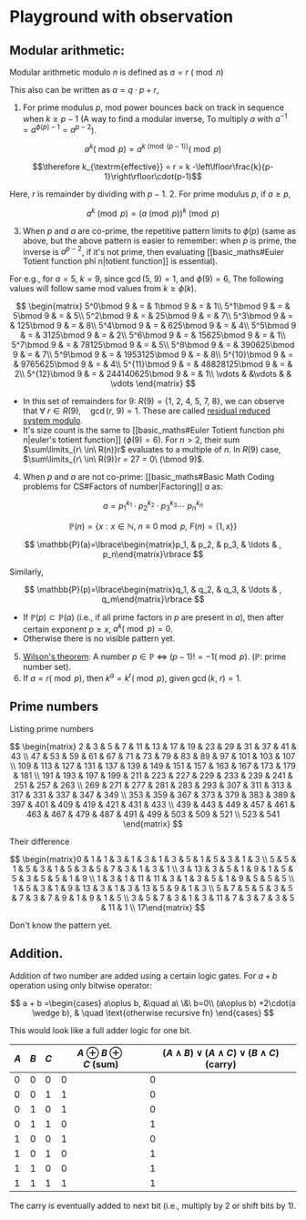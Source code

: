 # Playground with observation
## Modular arithmetic:
Modular arithmetic modulo $n$ is defined as $a=r\ (\bmod n)$

This also can be written as $a = q\cdot p+r$, 

1. For prime modulus $p$, mod power bounces back on track in sequence when $k\geq p-1$ (A way to find a modular inverse, To multiply $a$ with $a^{-1} = a^{\phi(p)-1} = a^{p-2}$).

$$a^k(\bmod{p}) = a^{k\pmod{(p-1)}} (\bmod p)$$

$$\therefore k_{\textrm{effective}} = r = k -\left\lfloor\frac{k}{p-1}\right\rfloor\cdot(p-1)$$

Here, $r$ is remainder by dividing with $p-1$.
2. For prime modulus $p$, if $a \geq p$, 

$$a^k\pmod{p} = (a\pmod{p})^k \pmod p$$

3. When $p$ and $a$ are co-prime, the repetitive pattern limits to $\phi(p)$ (same as above, but the above pattern is easier to remember: when $p$ is prime, the inverse is $a^{p-2}$, if it's not prime, then evaluating [[basic_maths#Euler Totient function phi n|totient function]] is essential).

For e.g., for $a=5,\ k=9$, since $\gcd(5,\ 9)=1$, and $\phi(9)=6$, The following values will follow same mod values from $k \geq \phi(k)$.

$$
\begin{matrix}
5^0\bmod 9 & = & 1\bmod 9 & = &  1\\
5^1\bmod 9 & = & 5\bmod 9 & = &  5\\
5^2\bmod 9 & = & 25\bmod 9 & = &  7\\
5^3\bmod 9 & = & 125\bmod 9 & = &  8\\
5^4\bmod 9 & = & 625\bmod 9 & = &  4\\
5^5\bmod 9 & = & 3125\bmod 9 & = &  2\\
5^6\bmod 9 & = & 15625\bmod 9 & = &  1\\
5^7\bmod 9 & = & 78125\bmod 9 & = &  5\\
5^8\bmod 9 & = & 390625\bmod 9 & = &  7\\
5^9\bmod 9 & = & 1953125\bmod 9 & = &  8\\
5^{10}\bmod 9 & = & 9765625\bmod 9 & = &  4\\
5^{11}\bmod 9 & = & 48828125\bmod 9 & = &  2\\
5^{12}\bmod 9 & = & 244140625\bmod 9 & = &  1\\
\vdots & &\vdots & & \vdots
\end{matrix}
$$

- In this set of remainders for $9$:  $R(9)=\lbrace 1,\ 2,\ 4,\ 5,\ 7,\ 8\rbrace$, we can observe that $\forall\ r \in R(9), \quad \gcd(r,\ 9) = 1$.  These are called [residual reduced system modulo](https://en.wikipedia.org/wiki/Reduced_residue_system).
- It's size count is the same to [[basic_maths#Euler Totient function phi n|euler's totient function]] ($\phi(9) = 6$). For $n > 2$, their sum $\sum\limits_{r\ \in\ R(n)}r$  evaluates to a multiple of $n$. In $R(9)$ case, $\sum\limits_{r\ \in\ R(9)}r = 27 = 0\ (\bmod 9)$.
4. When $p$ and $a$ are not co-prime: [[basic_maths#Basic Math Coding problems for CS#Factors of number|Factoring]] $a$ as:

$$a = p_1^{k_1}\cdot p_2^{k_2}\cdot p_3^{k_3}\cdots \ p_n^{k_n}$$

$$\mathbb{P}(n) = \lbrace x: x \in \mathbb{N},\ n\equiv 0\bmod p,\ F(n) = \lbrace1, x\rbrace\rbrace$$

$$
\mathbb{P}(a)=\lbrace\begin{matrix}p_1, & p_2, & p_3, & \ldots & , p_n\end{matrix}\rbrace
$$

Similarly,

$$
\mathbb{P}(p)=\lbrace\begin{matrix}q_1, & q_2, & q_3, & \ldots & , q_m\end{matrix}\rbrace
$$

- If $\mathbb{P}(p) \subset \mathbb{P}(a)$ (i.e., if all prime factors in $p$ are present in $a$), then after certain exponent $p\geq x$,  $a^k (\bmod p) = 0$.
- Otherwise there is no visible pattern yet.
5. [Wilson's theorem](https://en.wikipedia.org/wiki/Wilson%27s_theorem): A number $p \in \mathbb{P}\ \iff$ $(p - 1)!=-1(\bmod p)$. ($\mathbb{P}$: prime number set).
6. If $a=r (\bmod p)$, then $k^a=k^r(\bmod p)$, given $\gcd(k,\ r)=1$.

## Prime numbers
Listing prime numbers

$$
\begin{matrix}
2 & 3 & 5 & 7 & 11 & 13 & 17 & 19 & 23 & 29 & 31 & 37 & 41 & 43 \\
47 & 53 & 59 & 61 & 67 & 71 & 73 & 79 & 83 & 89 & 97 & 101 & 103 & 107 \\
109 & 113 & 127 & 131 & 137 & 139 & 149 & 151 & 157 & 163 & 167 & 173 & 179 & 181 \\ 
191 & 193 & 197 & 199 & 211 & 223 & 227 & 229 & 233 & 239 & 241 & 251 & 257 & 263 \\
269 & 271 & 277 & 281 & 283 & 293 & 307 & 311 & 313 & 317 & 331 & 337 & 347 & 349 \\
353 & 359 & 367 & 373 & 379 & 383 & 389 & 397 & 401 & 409 & 419 & 421 & 431 & 433 \\
439 & 443 & 449 & 457 & 461 & 463 & 467 & 479 & 487 & 491 & 499 & 503 & 509 & 521 \\
523 & 541
\end{matrix}
$$

Their difference

$$
\begin{matrix}0 & 1 & 1 & 3 & 1 & 3 & 1 & 3 & 5 & 1 & 5 & 3 & 1 & 3 \\
5 & 5 & 1 & 5 & 3 & 1 & 5 & 3 & 5 & 7 & 3 & 1 & 3 & 1 \\
3 & 13 & 3 & 5 & 1 & 9 & 1 & 5 & 5 & 3 & 5 & 5 & 1 & 9 \\
1 & 3 & 1 & 11 & 11 & 3 & 1 & 3 & 5 & 1 & 9 & 5 & 5 & 5 \\
1 & 5 & 3 & 1 & 9 & 13 & 3 & 1 & 3 & 13 & 5 & 9 & 1 & 3 \\
5 & 7 & 5 & 5 & 3 & 5 & 7 & 3 & 7 & 9 & 1 & 9 & 1 & 5 \\
3 & 5 & 7 & 3 & 1 & 3 & 11 & 7 & 3 & 7 & 3 & 5 & 11 & 1 \\
17\end{matrix}
$$

Don't know the pattern yet.

## Addition.
Addition of two number are added using a certain logic gates.
For $a+b$ operation using only bitwise operator:

$$
a + b =\begin{cases}
a\oplus b, &\quad a\ \&\ b=0\\
(a\oplus b) +2\cdot(a \wedge b), & \quad \text{otherwise recursive fn}
\end{cases}
$$

This would look like a full adder logic for one bit.

|$A$|$B$|$C$|$A\oplus B\oplus C\ (\text{sum})$|$(A\wedge B)\vee(A\wedge C)\vee(B\wedge C) \text{ (carry)}$|
|-|-|-|-|-|
|0|0|0|0|0|
|0|0|1|1|0|
|0|1|0|1|0|
|0|1|1|0|1|
|1|0|0|1|0|
|1|0|1|0|1|
|1|1|0|0|1|
|1|1|1|1|1|

The carry is eventually added to next bit (i.e., multiply by $2$ or shift bits by $1$).

